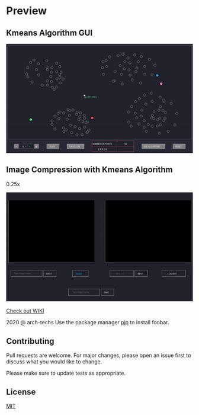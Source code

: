 # Preview
## Kmeans Algorithm GUI

![GUI Tool](img/kmeans.gif)

## Image Compression with Kmeans Algorithm

0.25x

![IMG_COM](img/img_compress.gif)

<a href = "https://github.com/hoangndst/kmeans-img-compression/wiki" target = "_blank"><p>Check out WIKI</p></a>

2020 @ arch-techs
Use the package manager [pip](https://pip.pypa.io/en/stable/) to install foobar.


## Contributing
Pull requests are welcome. For major changes, please open an issue first to discuss what you would like to change.

Please make sure to update tests as appropriate.

## License
[MIT](https://choosealicense.com/licenses/mit/)
